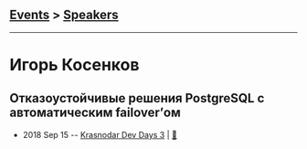 ## [Events](../README.md) > [Speakers](../speakers.md)
---

# Игорь Косенков

## Отказоустойчивые решения PostgreSQL с автоматическим failover’ом
- 2018 Sep 15 -- [Krasnodar Dev Days 3](https://www.youtube.com/watch?v=eHAe323N994)  | [:notebook:](https://yadi.sk/i/Y9MGozBgGsjdKA)  
